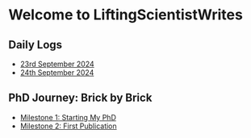 # Welcome to LiftingScientistWrites

## Daily Logs
- [23rd September 2024](./Daily-Logs/log-2024-09-23.md)
- [24th September 2024](./Daily-Logs/log-2024-09-24.md)

## PhD Journey: Brick by Brick
- [Milestone 1: Starting My PhD](./BrickbyBrick/milestone-1.md)
- [Milestone 2: First Publication](./BrickbyBrick/milestone-2.md)
